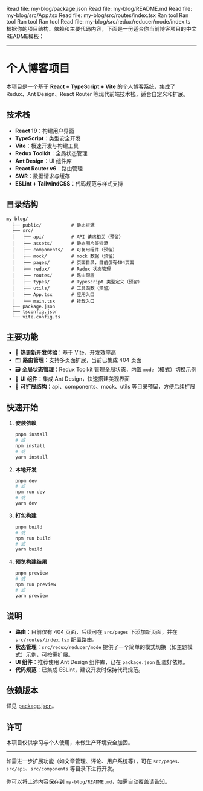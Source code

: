 Read file: my-blog/package.json
Read file: my-blog/README.md
Read file: my-blog/src/App.tsx
Read file: my-blog/src/routes/index.tsx
Ran tool
Ran tool
Ran tool
Ran tool
Read file: my-blog/src/redux/reducer/mode/index.ts
根据你的项目结构、依赖和主要代码内容，下面是一份适合你当前博客项目的中文README模板：

---

# 个人博客项目

本项目是一个基于 **React + TypeScript + Vite** 的个人博客系统，集成了 Redux、Ant Design、React Router 等现代前端技术栈，适合自定义和扩展。

## 技术栈

- **React 19**：构建用户界面
- **TypeScript**：类型安全开发
- **Vite**：极速开发与构建工具
- **Redux Toolkit**：全局状态管理
- **Ant Design**：UI 组件库
- **React Router v6**：路由管理
- **SWR**：数据请求与缓存
- **ESLint + TailwindCSS**：代码规范与样式支持

## 目录结构

```
my-blog/
  ├── public/           # 静态资源
  ├── src/
  │   ├── api/          # API 请求相关（预留）
  │   ├── assets/       # 静态图片等资源
  │   ├── components/   # 可复用组件（预留）
  │   ├── mock/         # mock 数据（预留）
  │   ├── pages/        # 页面目录，目前仅有404页面
  │   ├── redux/        # Redux 状态管理
  │   ├── routes/       # 路由配置
  │   ├── types/        # TypeScript 类型定义（预留）
  │   ├── utils/        # 工具函数（预留）
  │   ├── App.tsx       # 应用入口
  │   └── main.tsx      # 挂载入口
  ├── package.json
  ├── tsconfig.json
  └── vite.config.ts
```

## 主要功能

- 🚀 **热更新开发体验**：基于 Vite，开发效率高
- 🗂️ **路由管理**：支持多页面扩展，当前已集成 404 页面
- 🗃️ **全局状态管理**：Redux Toolkit 管理全局状态，内置 `mode`（模式）切换示例
- 🎨 **UI 组件**：集成 Ant Design，快速搭建美观界面
- 🧩 **可扩展结构**：api、components、mock、utils 等目录预留，方便后续扩展

## 快速开始

1. **安装依赖**

   ```bash
   pnpm install
   # 或
   npm install
   # 或
   yarn install
   ```

2. **本地开发**

   ```bash
   pnpm dev
   # 或
   npm run dev
   # 或
   yarn dev
   ```

3. **打包构建**

   ```bash
   pnpm build
   # 或
   npm run build
   # 或
   yarn build
   ```

4. **预览构建结果**

   ```bash
   pnpm preview
   # 或
   npm run preview
   # 或
   yarn preview
   ```

## 说明

- **路由**：目前仅有 404 页面，后续可在 `src/pages` 下添加新页面，并在 `src/routes/index.tsx` 配置路由。
- **状态管理**：`src/redux/reducer/mode` 提供了一个简单的模式切换（如主题模式）示例，可按需扩展。
- **UI 组件**：推荐使用 Ant Design 组件库，已在 `package.json` 配置好依赖。
- **代码规范**：已集成 ESLint，建议开发时保持代码规范。

## 依赖版本

详见 [package.json](./package.json)。

## 许可

本项目仅供学习与个人使用，未做生产环境安全加固。

---

如需进一步扩展功能（如文章管理、评论、用户系统等），可在 `src/pages`、`src/api`、`src/components` 等目录下进行开发。

你可以将上述内容保存到 `my-blog/README.md`，如需自动覆盖请告知。